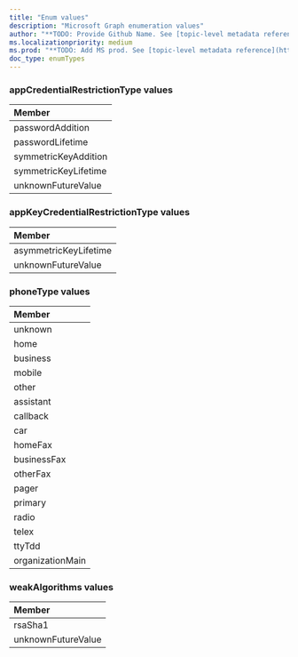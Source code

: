 ```yaml
---
title: "Enum values"
description: "Microsoft Graph enumeration values"
author: "**TODO: Provide Github Name. See [topic-level metadata reference](https://msgo.azurewebsites.net/add/document/guidelines/metadata.html#topic-level-metadata)**"
ms.localizationpriority: medium
ms.prod: "**TODO: Add MS prod. See [topic-level metadata reference](https://msgo.azurewebsites.net/add/document/guidelines/metadata.html#topic-level-metadata)**"
doc_type: enumTypes
---
```


### appCredentialRestrictionType values 



|Member|
|:---|
|passwordAddition|
|passwordLifetime|
|symmetricKeyAddition|
|symmetricKeyLifetime|
|unknownFutureValue|

### appKeyCredentialRestrictionType values 



|Member|
|:---|
|asymmetricKeyLifetime|
|unknownFutureValue|

### phoneType values 



|Member|
|:---|
|unknown|
|home|
|business|
|mobile|
|other|
|assistant|
|callback|
|car|
|homeFax|
|businessFax|
|otherFax|
|pager|
|primary|
|radio|
|telex|
|ttyTdd|
|organizationMain|

### weakAlgorithms values 



|Member|
|:---|
|rsaSha1|
|unknownFutureValue|

